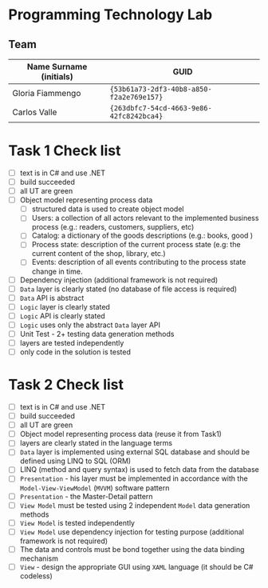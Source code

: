 # Programming Technology Lab

## Team

| Name Surname (initials) | GUID                                     |
| ----------------------- | ---------------------------------------- |
| Gloria Fiammengo        | `{53b61a73-2df3-40b8-a850-f2a2e769e157}` |
| Carlos Valle            | `{263dbfc7-54cd-4663-9e86-42fc8242bca4}` |

# Task 1 Check list

- [ ] text is in C# and use .NET
- [ ] build succeeded
- [ ] all UT are green
- [ ] Object model representing process data
  - [ ] structured data is used to create object model
  - [ ] Users: a collection of all actors relevant to the implemented business process (e.g.: readers, customers, suppliers, etc)
  - [ ] Catalog: a dictionary of the goods descriptions (e.g.: books, good )
  - [ ] Process state: description of the current process state (e.g: the current content of the shop, library, etc.)
  - [ ] Events:  description of all events contributing to the process state change in time.
- [ ] Dependency injection (additional framework is not required)
- [ ] `Data` layer is clearly stated (no database of file access is required)
- [ ] `Data` API is abstract
- [ ] `Logic` layer is clearly stated
- [ ] `Logic` API is clearly stated
- [ ] `Logic` uses only the abstract `Data` layer API
- [ ] Unit Test - 2+ testing data generation methods
- [ ] layers are tested independently
- [ ] only code in the solution is tested

# Task 2 Check list

- [ ] text is in C# and use .NET
- [ ] build succeeded
- [ ] all UT are green
- [ ] Object model representing process data (reuse it from Task1)
- [ ] layers are clearly stated in the language terms
- [ ] `Data` layer is implemented using external SQL database and should be defined using LINQ to SQL (ORM)
- [ ] LINQ (method and query syntax) is used to fetch data from the database
- [ ] `Presentation` - his layer must be implemented in accordance with the `Model-View-ViewModel` (`MVVM`) software pattern
- [ ] `Presentation` - the Master-Detail pattern
- [ ] `View Model` must be tested using 2 independent `Model` data generation methods
- [ ] `View Model` is tested independently
- [ ] `View Model` use dependency injection for testing purpose (additional framework is not required)
- [ ] The data and controls must be bond together using the data binding mechanism
- [ ] `View` - design the appropriate GUI using `XAML` language (it should be C# codeless)
